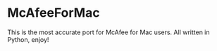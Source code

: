 # McAfeeForMac
This is the most accurate port for McAfee for Mac users. All written in Python, enjoy!

